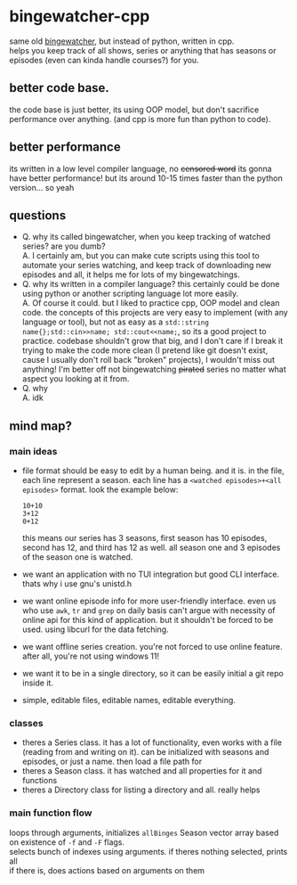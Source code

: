 # bingewatcher-cpp

same old [bingewatcher](https://github/nimaaskarian/bingewatcher), but instead of python, written in cpp.  
helps you keep track of all shows, series or anything that has seasons or episodes (even can kinda handle courses?) for you. 
## better code base.
the code base is just better, its using OOP model, but don't sacrifice performance over anything. (and cpp is more fun than python to code).

## better performance
its written in a low level compiler language, no ~~censored word~~ its gonna have better performance! but its around 10-15 times faster than the python version... so yeah

## questions
- Q. why its called bingewatcher, when you keep tracking of watched series? are you dumb?  
A. I certainly am, but you can make cute scripts using this tool to automate your series watching, and keep track of downloading new episodes and all, it helps me for lots of my bingewatchings.
- Q. why its written in a compiler language? this certainly could be done using python or another scripting language lot more easily.  
A. Of course it could. but I liked to practice cpp, OOP model and clean code. the concepts of this projects are very easy to implement (with any language or tool), but not as easy as a `std::string name{};std::cin>>name; std::cout<<name;`, so its a good project to practice.
codebase shouldn't grow that big, and I don't care if I break it trying to make the code more clean (I pretend like git doesn't exist, cause I usually don't roll back "broken" projects), I wouldn't miss out anything! I'm better off not bingewatching ~~pirated~~ series no matter what aspect you looking at it from.
- Q. why  
A. idk

## mind map?
### main ideas
- file format should be easy to edit by a human being. and it is. 
in the file, each line represent a season. each line has a `<watched episodes>+<all episodes>` format. look the example below:
    ```
    10+10
    3+12
    0+12
    ```
    this means our series has 3 seasons, first season has 10 episodes, second has 12, and third has 12 as well. all season one and 3 episodes of the season one is watched.

- we want an application with no TUI integration but good CLI interface. thats why i use gnu's unistd.h  
- we want online episode info for more user-friendly interface. even us who use `awk`, `tr` and `grep` on daily basis can't argue with necessity of online api for this kind of application. but it shouldn't be forced to be used. using libcurl for the data fetching.
- we want offline series creation. you're not forced to use online feature. after all, you're not using windows 11!
- we want it to be in a single directory, so it can be easily initial a git repo inside it.
- simple, editable files, editable names, editable everything.

### classes
- theres a Series class. it has a lot of functionality, even works with a file (reading from and writing on it). can be initialized with seasons and episodes, or just a name. then load a file path for 
- theres a Season class. it has watched and all properties for it and functions
- theres a Directory class for listing a directory and all. really helps
### main function flow
loops through arguments, initializes `allBinges` Season vector array based on existence of `-f` and `-F` flags.  
selects bunch of indexes using arguments. if theres nothing selected, prints all  
if there is, does actions based on arguments on them
